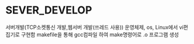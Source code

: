 # SEVER_DEVELOP
서버개발(TCP소켓통신 개발,웹서버 개발(쓰레드 사용))
운영체제, os, Linux에서 vi편집기로 구현함
makefile을 통해 gcc컴파일 하여 make명령어로 .o 프로그램 생성
